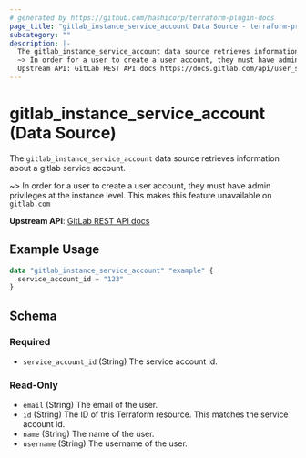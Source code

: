 ```yaml
---
# generated by https://github.com/hashicorp/terraform-plugin-docs
page_title: "gitlab_instance_service_account Data Source - terraform-provider-gitlab"
subcategory: ""
description: |-
  The gitlab_instance_service_account data source retrieves information about a gitlab service account.
  ~> In order for a user to create a user account, they must have admin privileges at the instance level. This makes this feature unavailable on gitlab.com
  Upstream API: GitLab REST API docs https://docs.gitlab.com/api/user_service_accounts/
---
```


# gitlab_instance_service_account (Data Source)

The `gitlab_instance_service_account` data source retrieves information about a gitlab service account.

~> In order for a user to create a user account, they must have admin privileges at the instance level. This makes this feature unavailable on `gitlab.com`

**Upstream API**: [GitLab REST API docs](https://docs.gitlab.com/api/user_service_accounts/)

## Example Usage

```terraform
data "gitlab_instance_service_account" "example" {
  service_account_id = "123"
}
```

<!-- schema generated by tfplugindocs -->
## Schema

### Required

- `service_account_id` (String) The service account id.

### Read-Only

- `email` (String) The email of the user.
- `id` (String) The ID of this Terraform resource. This matches the service account id.
- `name` (String) The name of the user.
- `username` (String) The username of the user.
